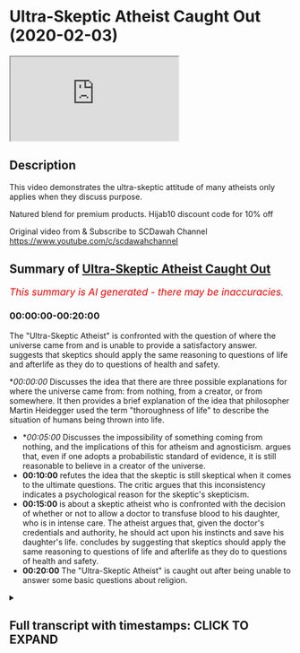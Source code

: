 # Ultra-Skeptic Atheist Caught Out (2020-02-03)

<iframe loading='lazy' allow='autoplay' src='https://www.youtube.com/embed/ejpxks97j3o'></iframe>

## Description

This video demonstrates the ultra-skeptic attitude of many atheists only applies when they discuss purpose.

Natured blend for premium products. Hijab10 discount code for 10% off

Original video from & Subscribe to SCDawah Channel 
https://www.youtube.com/c/scdawahchannel

## Summary of [Ultra-Skeptic Atheist Caught Out](https://www.youtube.com/watch?v=ejpxks97j3o)


*<span style="color:red; font-size:125%">This summary is AI generated - there may be inaccuracies</span>. [](/)*

### <a onclick="modifyYTiframeseektime('0')">00:00:00-00:20:00</a>

The "Ultra-Skeptic Atheist" is confronted with the question of where the universe came from and is unable to provide a satisfactory answer.  suggests that skeptics should apply the same reasoning to questions of life and afterlife as they do to questions of health and safety.

**<a onclick="modifyYTiframeseektime('0')">00:00:00</a>* Discusses the idea that there are three possible explanations for where the universe came from: from nothing, from a creator, or from somewhere. It then provides a brief explanation of the idea that philosopher Martin Heidegger used the term "thoroughness of life" to describe the situation of humans being thrown into life.
* **<a onclick="modifyYTiframeseektime('300')">00:05:00</a>* Discusses the impossibility of something coming from nothing, and the implications of this for atheism and agnosticism. argues that, even if one adopts a probabilistic standard of evidence, it is still reasonable to believe in a creator of the universe.
* **<a onclick="modifyYTiframeseektime('600')">00:10:00</a>**  refutes the idea that the skeptic is still skeptical when it comes to the ultimate questions. The critic argues that this inconsistency indicates a psychological reason for the skeptic's skepticism.
* **<a onclick="modifyYTiframeseektime('900')">00:15:00</a>**  is about a skeptic atheist who is confronted with the decision of whether or not to allow a doctor to transfuse blood to his daughter, who is in intense care. The atheist argues that, given the doctor's credentials and authority, he should act upon his instincts and save his daughter's life.  concludes by suggesting that skeptics should apply the same reasoning to questions of life and afterlife as they do to questions of health and safety.
* **<a onclick="modifyYTiframeseektime('1200')">00:20:00</a>** The "Ultra-Skeptic Atheist" is caught out after being unable to answer some basic questions about religion.

<details><summary><h2>Full transcript with timestamps: CLICK TO EXPAND</h2></summary>

<a onclick="modifyYTiframeseektime('0')">0:00:00</a> ikaw our sponsors nature's blend  
<a onclick="modifyYTiframeseektime('3')">0:00:03</a> producers of premium Ethiopian black  
<a onclick="modifyYTiframeseektime('6')">0:00:06</a> seed products if you put her job 10  
<a onclick="modifyYTiframeseektime('9')">0:00:09</a> you'll get 10% off your purchase check  
<a onclick="modifyYTiframeseektime('13')">0:00:13</a> out their links underneath in the  
<a onclick="modifyYTiframeseektime('16')">0:00:16</a> description box or if there is one that  
<a onclick="modifyYTiframeseektime('19')">0:00:19</a> is actually objective which everyone  
<a onclick="modifyYTiframeseektime('21')">0:00:21</a> should be fulfilling I don't see how it  
<a onclick="modifyYTiframeseektime('24')">0:00:24</a> could be objective this is it's nothing  
<a onclick="modifyYTiframeseektime('27')">0:00:27</a> utopian not always it can actually it  
<a onclick="modifyYTiframeseektime('30')">0:00:30</a> doesn't have some utopian so let me tell  
<a onclick="modifyYTiframeseektime('32')">0:00:32</a> you something I always give this example  
<a onclick="modifyYTiframeseektime('34')">0:00:34</a> alright so I want to put it to you say  
<a onclick="modifyYTiframeseektime('37')">0:00:37</a> for example if me and you go to sleep  
<a onclick="modifyYTiframeseektime('39')">0:00:39</a> today yes and we wake up and we find  
<a onclick="modifyYTiframeseektime('42')">0:00:42</a> ourselves say on a plane or let's say on  
<a onclick="modifyYTiframeseektime('46')">0:00:46</a> a train yeah and the people are around  
<a onclick="modifyYTiframeseektime('49')">0:00:49</a> us they're talking to each other yeah  
<a onclick="modifyYTiframeseektime('51')">0:00:51</a> and they're eating food and they're  
<a onclick="modifyYTiframeseektime('53')">0:00:53</a> having a good time  
<a onclick="modifyYTiframeseektime('55')">0:00:55</a> what's the first thing you're gonna want  
<a onclick="modifyYTiframeseektime('57')">0:00:57</a> to know you went to sleep tonight  
<a onclick="modifyYTiframeseektime('59')">0:00:59</a> instead of waking up in your bed you  
<a onclick="modifyYTiframeseektime('61')">0:01:01</a> wake up on a train yeah  
<a onclick="modifyYTiframeseektime('64')">0:01:04</a> so why are you gonna you people around  
<a onclick="modifyYTiframeseektime('66')">0:01:06</a> you eating the conversating what you  
<a onclick="modifyYTiframeseektime('68')">0:01:08</a> want to know what they're eating what  
<a onclick="modifyYTiframeseektime('73')">0:01:13</a> they eat hungry ok so minute so they're  
<a onclick="modifyYTiframeseektime('75')">0:01:15</a> view they've given you some of the food  
<a onclick="modifyYTiframeseektime('76')">0:01:16</a> right so now the train keeps going  
<a onclick="modifyYTiframeseektime('79')">0:01:19</a> forward remember you went to sleep in  
<a onclick="modifyYTiframeseektime('81')">0:01:21</a> your own bed tonight yeah you woke up  
<a onclick="modifyYTiframeseektime('83')">0:01:23</a> and it's on a train I woke up on the  
<a onclick="modifyYTiframeseektime('85')">0:01:25</a> train yes yeah good all right so that's  
<a onclick="modifyYTiframeseektime('87')">0:01:27</a> the first question you're gonna have  
<a onclick="modifyYTiframeseektime('88')">0:01:28</a> right how did I get here and where is  
<a onclick="modifyYTiframeseektime('91')">0:01:31</a> the train wherever it is where is it  
<a onclick="modifyYTiframeseektime('94')">0:01:34</a> going  
<a onclick="modifyYTiframeseektime('94')">0:01:34</a> where is this train going yes I can  
<a onclick="modifyYTiframeseektime('97')">0:01:37</a> someone the train yes so means someone  
<a onclick="modifyYTiframeseektime('99')">0:01:39</a> so what am I doing with a train  
<a onclick="modifyYTiframeseektime('101')">0:01:41</a> I do think these are legitimate  
<a onclick="modifyYTiframeseektime('102')">0:01:42</a> questions it's very legit why why yeah  
<a onclick="modifyYTiframeseektime('106')">0:01:46</a> one song one song I was in my bed yeah  
<a onclick="modifyYTiframeseektime('109')">0:01:49</a> now I'm on a train I get there so he was  
<a onclick="modifyYTiframeseektime('111')">0:01:51</a> thrown into the reality of being on a  
<a onclick="modifyYTiframeseektime('113')">0:01:53</a> train after having not been there before  
<a onclick="modifyYTiframeseektime('115')">0:01:55</a> right but the train in this analogy here  
<a onclick="modifyYTiframeseektime('118')">0:01:58</a> is like life because we've were thrown  
<a onclick="modifyYTiframeseektime('121')">0:02:01</a> into the reality of life okay after  
<a onclick="modifyYTiframeseektime('123')">0:02:03</a> having not been here before and we're  
<a onclick="modifyYTiframeseektime('126')">0:02:06</a> going somewhere we came from somewhere  
<a onclick="modifyYTiframeseektime('128')">0:02:08</a> and we're doing something here you know  
<a onclick="modifyYTiframeseektime('130')">0:02:10</a> I mean yes so we took him when I was a  
<a onclick="modifyYTiframeseektime('133')">0:02:13</a> baby  
<a onclick="modifyYTiframeseektime('134')">0:02:14</a> where was not before I'm saying is that  
<a onclick="modifyYTiframeseektime('138')">0:02:18</a> we've been thrown into life yeah there  
<a onclick="modifyYTiframeseektime('140')">0:02:20</a> was a time where you and I did not exist  
<a onclick="modifyYTiframeseektime('141')">0:02:21</a> and then there was a time where we  
<a onclick="modifyYTiframeseektime('143')">0:02:23</a> existed and we were aware of our own  
<a onclick="modifyYTiframeseektime('145')">0:02:25</a> reality yes so this is analogous to what  
<a onclick="modifyYTiframeseektime('148')">0:02:28</a> I've just explained maybe not exactly  
<a onclick="modifyYTiframeseektime('149')">0:02:29</a> that I just bought this in some extent  
<a onclick="modifyYTiframeseektime('151')">0:02:31</a> insane it's the direct knowledge just a  
<a onclick="modifyYTiframeseektime('153')">0:02:33</a> little bit cool that's all right because  
<a onclick="modifyYTiframeseektime('155')">0:02:35</a> you've been through look one guy called  
<a onclick="modifyYTiframeseektime('157')">0:02:37</a> Martin Heidegger he's a German  
<a onclick="modifyYTiframeseektime('158')">0:02:38</a> philosopher yeah he used his term which  
<a onclick="modifyYTiframeseektime('161')">0:02:41</a> is very interesting it's good  
<a onclick="modifyYTiframeseektime('162')">0:02:42</a> the thoroughness of life he said that  
<a onclick="modifyYTiframeseektime('164')">0:02:44</a> you've been thrown into life you've been  
<a onclick="modifyYTiframeseektime('166')">0:02:46</a> chucked into life yeah because there was  
<a onclick="modifyYTiframeseektime('168')">0:02:48</a> a time where you were not here all right  
<a onclick="modifyYTiframeseektime('171')">0:02:51</a> you did not exist at one point now you  
<a onclick="modifyYTiframeseektime('172')">0:02:52</a> exist and you're in this world and you  
<a onclick="modifyYTiframeseektime('174')">0:02:54</a> can you can put you can conceive of that  
<a onclick="modifyYTiframeseektime('177')">0:02:57</a> reality you can realise your own  
<a onclick="modifyYTiframeseektime('179')">0:02:59</a> existence you I mean there's a big gap  
<a onclick="modifyYTiframeseektime('183')">0:03:03</a> analogy there might be but the analogy  
<a onclick="modifyYTiframeseektime('185')">0:03:05</a> is not going to be perfect but when you  
<a onclick="modifyYTiframeseektime('188')">0:03:08</a> see the questions here right the  
<a onclick="modifyYTiframeseektime('189')">0:03:09</a> question is when you were on the train  
<a onclick="modifyYTiframeseektime('191')">0:03:11</a> whether I come from what am I doing here  
<a onclick="modifyYTiframeseektime('194')">0:03:14</a> or one might go insistant existence your  
<a onclick="modifyYTiframeseektime('196')">0:03:16</a> questions what Karl Popper called the  
<a onclick="modifyYTiframeseektime('198')">0:03:18</a> ultimate questions yeah so now the  
<a onclick="modifyYTiframeseektime('200')">0:03:20</a> questions are still applicable because  
<a onclick="modifyYTiframeseektime('202')">0:03:22</a> now we've come from somewhere yes we're  
<a onclick="modifyYTiframeseektime('205')">0:03:25</a> doing something I will go in somewhere  
<a onclick="modifyYTiframeseektime('207')">0:03:27</a> yeah okay so where we're gonna go well  
<a onclick="modifyYTiframeseektime('210')">0:03:30</a> first of all the first question is where  
<a onclick="modifyYTiframeseektime('212')">0:03:32</a> did we come from that's an important one  
<a onclick="modifyYTiframeseektime('214')">0:03:34</a> it is so here's what I'll say to you  
<a onclick="modifyYTiframeseektime('216')">0:03:36</a> look you came from your parents and they  
<a onclick="modifyYTiframeseektime('219')">0:03:39</a> came from their parents and so on and so  
<a onclick="modifyYTiframeseektime('222')">0:03:42</a> forth but they couldn't be an infinite  
<a onclick="modifyYTiframeseektime('223')">0:03:43</a> regress of predecessors right so there  
<a onclick="modifyYTiframeseektime('226')">0:03:46</a> had to be somewhere we're all fired in  
<a onclick="modifyYTiframeseektime('228')">0:03:48</a> the same way this universe came from  
<a onclick="modifyYTiframeseektime('230')">0:03:50</a> somewhere there couldn't be  
<a onclick="modifyYTiframeseektime('231')">0:03:51</a> infinite regress of universes or causes  
<a onclick="modifyYTiframeseektime('234')">0:03:54</a> because then the universe wouldn't come  
<a onclick="modifyYTiframeseektime('236')">0:03:56</a> into existence right just like they  
<a onclick="modifyYTiframeseektime('238')">0:03:58</a> couldn't be an infinite regress of  
<a onclick="modifyYTiframeseektime('239')">0:03:59</a> predecessors of eyes you wouldn't come  
<a onclick="modifyYTiframeseektime('240')">0:04:00</a> into existence one second one second yes  
<a onclick="modifyYTiframeseektime('243')">0:04:03</a> yes infinite regress to the universe yes  
<a onclick="modifyYTiframeseektime('247')">0:04:07</a> look if we say that you came from your  
<a onclick="modifyYTiframeseektime('249')">0:04:09</a> parents oh yeah and then they came from  
<a onclick="modifyYTiframeseektime('251')">0:04:11</a> their parents what I'm saying to you is  
<a onclick="modifyYTiframeseektime('253')">0:04:13</a> that they couldn't have been an infinite  
<a onclick="modifyYTiframeseektime('255')">0:04:15</a> regress of predecessors of that people  
<a onclick="modifyYTiframeseektime('257')">0:04:17</a> your parents in Paris in Paris otherwise  
<a onclick="modifyYTiframeseektime('258')">0:04:18</a> you wouldn't have never been existed  
<a onclick="modifyYTiframeseektime('260')">0:04:20</a> right because there had to be a place  
<a onclick="modifyYTiframeseektime('262')">0:04:22</a> where it started isn't it in the same  
<a onclick="modifyYTiframeseektime('264')">0:04:24</a> way they couldn't be an infinite regress  
<a onclick="modifyYTiframeseektime('265')">0:04:25</a> of entities before the universe  
<a onclick="modifyYTiframeseektime('268')">0:04:28</a> otherwise the universe wouldn't have  
<a onclick="modifyYTiframeseektime('269')">0:04:29</a> started in the same way once again is it  
<a onclick="modifyYTiframeseektime('272')">0:04:32</a> the same you see the scale yeah yeah  
<a onclick="modifyYTiframeseektime('276')">0:04:36</a> we're just inferring that's how we  
<a onclick="modifyYTiframeseektime('279')">0:04:39</a> happen that's what an inference but the  
<a onclick="modifyYTiframeseektime('281')">0:04:41</a> question is this is that you've you've  
<a onclick="modifyYTiframeseektime('283')">0:04:43</a> got sorry  
<a onclick="modifyYTiframeseektime('284')">0:04:44</a> so you've you've got you've got options  
<a onclick="modifyYTiframeseektime('287')">0:04:47</a> you've got options in front of you so  
<a onclick="modifyYTiframeseektime('289')">0:04:49</a> you've got option one is that the  
<a onclick="modifyYTiframeseektime('291')">0:04:51</a> universe came from nothing option two is  
<a onclick="modifyYTiframeseektime('294')">0:04:54</a> that the universe created itself or  
<a onclick="modifyYTiframeseektime('297')">0:04:57</a> option three is that the universe came  
<a onclick="modifyYTiframeseektime('298')">0:04:58</a> from somewhere right or something so  
<a onclick="modifyYTiframeseektime('302')">0:05:02</a> we're saying okay option one isn't  
<a onclick="modifyYTiframeseektime('303')">0:05:03</a> impossibility because the universe  
<a onclick="modifyYTiframeseektime('305')">0:05:05</a> couldn't have come from nothing yes  
<a onclick="modifyYTiframeseektime('306')">0:05:06</a> option two is also impossibilities sorry  
<a onclick="modifyYTiframeseektime('309')">0:05:09</a> so options option one knows that the  
<a onclick="modifyYTiframeseektime('311')">0:05:11</a> universe came from nothing yeah and  
<a onclick="modifyYTiframeseektime('313')">0:05:13</a> we're saying that it's impossible for  
<a onclick="modifyYTiframeseektime('315')">0:05:15</a> something to come from nothing  
<a onclick="modifyYTiframeseektime('319')">0:05:19</a> yeah tested all the possibilities that  
<a onclick="modifyYTiframeseektime('321')">0:05:21</a> he could come from  
<a onclick="modifyYTiframeseektime('322')">0:05:22</a> yeah because by definition nothing is  
<a onclick="modifyYTiframeseektime('325')">0:05:25</a> the absence of something right  
<a onclick="modifyYTiframeseektime('327')">0:05:27</a> so mathematically even zero plus zero  
<a onclick="modifyYTiframeseektime('329')">0:05:29</a> could never equal one so from a  
<a onclick="modifyYTiframeseektime('332')">0:05:32</a> mathematical perspective from a logical  
<a onclick="modifyYTiframeseektime('333')">0:05:33</a> perspective from an empirical  
<a onclick="modifyYTiframeseektime('334')">0:05:34</a> perspective we have no evidence to show  
<a onclick="modifyYTiframeseektime('336')">0:05:36</a> that something can come from nothing  
<a onclick="modifyYTiframeseektime('338')">0:05:38</a> that postulation is an absurd one it's  
<a onclick="modifyYTiframeseektime('341')">0:05:41</a> an impossible one so the first option is  
<a onclick="modifyYTiframeseektime('345')">0:05:45</a> that something that we came from the  
<a onclick="modifyYTiframeseektime('346')">0:05:46</a> universe came from nothing the second  
<a onclick="modifyYTiframeseektime('348')">0:05:48</a> option is that the universe created  
<a onclick="modifyYTiframeseektime('350')">0:05:50</a> itself yes okay at the start of the  
<a onclick="modifyYTiframeseektime('356')">0:05:56</a> universe if there was nothing yes no  
<a onclick="modifyYTiframeseektime('366')">0:06:06</a> that's what I'm saying it's impossible  
<a onclick="modifyYTiframeseektime('369')">0:06:09</a> because from although all the testing  
<a onclick="modifyYTiframeseektime('371')">0:06:11</a> methods that we have right whoever is  
<a onclick="modifyYTiframeseektime('373')">0:06:13</a> ontological testing methods mathematical  
<a onclick="modifyYTiframeseektime('375')">0:06:15</a> testing methods empirical testing  
<a onclick="modifyYTiframeseektime('377')">0:06:17</a> methods and all of those paradigms all  
<a onclick="modifyYTiframeseektime('379')">0:06:19</a> those fears now zero plus zero always  
<a onclick="modifyYTiframeseektime('382')">0:06:22</a> equals zero  
<a onclick="modifyYTiframeseektime('383')">0:06:23</a> there's no situation in which we have  
<a onclick="modifyYTiframeseektime('385')">0:06:25</a> been able to perceive or test or  
<a onclick="modifyYTiframeseektime('387')">0:06:27</a> validate or prove that something has  
<a onclick="modifyYTiframeseektime('389')">0:06:29</a> come from nothing with our limit seed  
<a onclick="modifyYTiframeseektime('392')">0:06:32</a> yeah but we have we have been able to  
<a onclick="modifyYTiframeseektime('395')">0:06:35</a> show the opposite everything that we  
<a onclick="modifyYTiframeseektime('397')">0:06:37</a> know about everything shows us that from  
<a onclick="modifyYTiframeseektime('400')">0:06:40</a> nothing nothing comes so if we do we  
<a onclick="modifyYTiframeseektime('403')">0:06:43</a> know everything  
<a onclick="modifyYTiframeseektime('405')">0:06:45</a> Noah says that we know everything so  
<a onclick="modifyYTiframeseektime('407')">0:06:47</a> that's a different thing there be usable  
<a onclick="modifyYTiframeseektime('410')">0:06:50</a> recognition thing it could be well I'm  
<a onclick="modifyYTiframeseektime('413')">0:06:53</a> saying to you is that we we we don't  
<a onclick="modifyYTiframeseektime('415')">0:06:55</a> know everything that is but we can know  
<a onclick="modifyYTiframeseektime('416')">0:06:56</a> some things which can never be Janice  
<a onclick="modifyYTiframeseektime('418')">0:06:58</a> Ani  
<a onclick="modifyYTiframeseektime('419')">0:06:59</a> so we might not be able to know  
<a onclick="modifyYTiframeseektime('420')">0:07:00</a> everything that exists in the world but  
<a onclick="modifyYTiframeseektime('422')">0:07:02</a> we can eliminate things that could  
<a onclick="modifyYTiframeseektime('424')">0:07:04</a> potentially exist for example if I say  
<a onclick="modifyYTiframeseektime('426')">0:07:06</a> look a squared circle that's a  
<a onclick="modifyYTiframeseektime('428')">0:07:08</a> contradiction it can't exist right why  
<a onclick="modifyYTiframeseektime('431')">0:07:11</a> do we know that it doesn't exist because  
<a onclick="modifyYTiframeseektime('432')">0:07:12</a> there are two opposite things together  
<a onclick="modifyYTiframeseektime('434')">0:07:14</a> right which cannot coexist and at the  
<a onclick="modifyYTiframeseektime('438')">0:07:18</a> same time life we find out that you  
<a onclick="modifyYTiframeseektime('441')">0:07:21</a> could square a circle because the thing  
<a onclick="modifyYTiframeseektime('445')">0:07:25</a> is this is that how would you come about  
<a onclick="modifyYTiframeseektime('446')">0:07:26</a> trying to find that out you'd have to  
<a onclick="modifyYTiframeseektime('448')">0:07:28</a> reinvent the rules of logic if you  
<a onclick="modifyYTiframeseektime('450')">0:07:30</a> wanted to to delete the law of  
<a onclick="modifyYTiframeseektime('451')">0:07:31</a> non-contradiction I'm being put down see  
<a onclick="modifyYTiframeseektime('454')">0:07:34</a> yeah we could do that but with the thing  
<a onclick="modifyYTiframeseektime('457')">0:07:37</a> is we can't do that smoogle is here it  
<a onclick="modifyYTiframeseektime('459')">0:07:39</a> will be a circular thing because if you  
<a onclick="modifyYTiframeseektime('461')">0:07:41</a> try to disprove logic with logic I mean  
<a onclick="modifyYTiframeseektime('464')">0:07:44</a> I think about it the laws of logic here  
<a onclick="modifyYTiframeseektime('467')">0:07:47</a> the laws of logic that we know now for  
<a onclick="modifyYTiframeseektime('469')">0:07:49</a> example laws of non-contradiction some  
<a onclick="modifyYTiframeseektime('471')">0:07:51</a> of the laws of mathematics somebody even  
<a onclick="modifyYTiframeseektime('473')">0:07:53</a> some of the axioms your answer  
<a onclick="modifyYTiframeseektime('475')">0:07:55</a> no no problem go ahead  
<a onclick="modifyYTiframeseektime('482')">0:08:02</a> it's just like sprinklers Dorner  
<a onclick="modifyYTiframeseektime('503')">0:08:23</a> well can I can I finish off for  
<a onclick="modifyYTiframeseektime('504')">0:08:24</a> obscenity yeah but just to finish off on  
<a onclick="modifyYTiframeseektime('507')">0:08:27</a> a wrapper okay how do you know that was  
<a onclick="modifyYTiframeseektime('509')">0:08:29</a> your door on the other side of the phone  
<a onclick="modifyYTiframeseektime('511')">0:08:31</a> say the name and the phone yeah and are  
<a onclick="modifyYTiframeseektime('514')">0:08:34</a> you are you convinced that I showed or  
<a onclick="modifyYTiframeseektime('516')">0:08:36</a> how Sheree about that and how did you  
<a onclick="modifyYTiframeseektime('520')">0:08:40</a> know that that was definitely a door  
<a onclick="modifyYTiframeseektime('521')">0:08:41</a> couldn't have been someone that sounded  
<a onclick="modifyYTiframeseektime('524')">0:08:44</a> like Eudora Tsuda alright so how do you  
<a onclick="modifyYTiframeseektime('526')">0:08:46</a> how are you aware and how are you sure  
<a onclick="modifyYTiframeseektime('528')">0:08:48</a> that is your door wicked nonce in her  
<a onclick="modifyYTiframeseektime('531')">0:08:51</a> voice  
<a onclick="modifyYTiframeseektime('531')">0:08:51</a> so you employed a probabilistic type of  
<a onclick="modifyYTiframeseektime('534')">0:08:54</a> reasoning you said based on the  
<a onclick="modifyYTiframeseektime('535')">0:08:55</a> variables that I have at hand my  
<a onclick="modifyYTiframeseektime('537')">0:08:57</a> daughter's voice the fact that my  
<a onclick="modifyYTiframeseektime('538')">0:08:58</a> daughter's name appeared on the screen  
<a onclick="modifyYTiframeseektime('540')">0:09:00</a> with the number underneath that I'm  
<a onclick="modifyYTiframeseektime('541')">0:09:01</a> pretty convinced would you say you're  
<a onclick="modifyYTiframeseektime('543')">0:09:03</a> certain that was a reasonable it was  
<a onclick="modifyYTiframeseektime('545')">0:09:05</a> reasonable to believe that was motive it  
<a onclick="modifyYTiframeseektime('546')">0:09:06</a> was reasonable would you say you're  
<a onclick="modifyYTiframeseektime('547')">0:09:07</a> happy to live your life knowing that  
<a onclick="modifyYTiframeseektime('549')">0:09:09</a> that was your door on the other side of  
<a onclick="modifyYTiframeseektime('550')">0:09:10</a> the phone yes all right you see your  
<a onclick="modifyYTiframeseektime('552')">0:09:12</a> standards of and this is something I  
<a onclick="modifyYTiframeseektime('554')">0:09:14</a> want to say about not yourself but  
<a onclick="modifyYTiframeseektime('555')">0:09:15</a> generally about atheism and agnosticism  
<a onclick="modifyYTiframeseektime('557')">0:09:17</a> and skepticism your standards for  
<a onclick="modifyYTiframeseektime('559')">0:09:19</a> recognizing truth when it comes to daily  
<a onclick="modifyYTiframeseektime('562')">0:09:22</a> interactions and transactions it's quite  
<a onclick="modifyYTiframeseektime('565')">0:09:25</a> reasonable I would say you're employing  
<a onclick="modifyYTiframeseektime('566')">0:09:26</a> a probabilistic standard yeah now I want  
<a onclick="modifyYTiframeseektime('569')">0:09:29</a> you to employ such a reasonable standard  
<a onclick="modifyYTiframeseektime('571')">0:09:31</a> when it comes to knowing where you came  
<a onclick="modifyYTiframeseektime('573')">0:09:33</a> from what you're doing here and where  
<a onclick="modifyYTiframeseektime('575')">0:09:35</a> you're going because let me tell you  
<a onclick="modifyYTiframeseektime('576')">0:09:36</a> something if you employ a reasonable  
<a onclick="modifyYTiframeseektime('578')">0:09:38</a> standard for those three questions you  
<a onclick="modifyYTiframeseektime('580')">0:09:40</a> come to the conclusion that there had to  
<a onclick="modifyYTiframeseektime('583')">0:09:43</a> be something with no beginning that  
<a onclick="modifyYTiframeseektime('585')">0:09:45</a> started you you'll come to the  
<a onclick="modifyYTiframeseektime('586')">0:09:46</a> conclusion that you came from that thing  
<a onclick="modifyYTiframeseektime('589')">0:09:49</a> with no beginning uncaused cause the  
<a onclick="modifyYTiframeseektime('591')">0:09:51</a> necessary being existence etc because  
<a onclick="modifyYTiframeseektime('593')">0:09:53</a> it's impossible for that to be an  
<a onclick="modifyYTiframeseektime('594')">0:09:54</a> infinite regress of courses and it's  
<a onclick="modifyYTiframeseektime('596')">0:09:56</a> impossible for there to be an infinite  
<a onclick="modifyYTiframeseektime('597')">0:09:57</a> regress with the Pend of things you will  
<a onclick="modifyYTiframeseektime('599')">0:09:59</a> come to that conclusion  
<a onclick="modifyYTiframeseektime('601')">0:10:01</a> refute that you're still skeptical  
<a onclick="modifyYTiframeseektime('604')">0:10:04</a> yeah I'm skeptical that that was your  
<a onclick="modifyYTiframeseektime('605')">0:10:05</a> door on the other side of the phone you  
<a onclick="modifyYTiframeseektime('607')">0:10:07</a> can't because you don't know yellow you  
<a onclick="modifyYTiframeseektime('609')">0:10:09</a> don't know what hate the thing here's  
<a onclick="modifyYTiframeseektime('610')">0:10:10</a> what I'm saying to you is that you need  
<a onclick="modifyYTiframeseektime('612')">0:10:12</a> to be as consistent with your standards  
<a onclick="modifyYTiframeseektime('615')">0:10:15</a> of truth with the ultimate questions in  
<a onclick="modifyYTiframeseektime('619')">0:10:19</a> life which determine what you're doing  
<a onclick="modifyYTiframeseektime('620')">0:10:20</a> here as you are in your daily  
<a onclick="modifyYTiframeseektime('622')">0:10:22</a> transactions and dealing with for  
<a onclick="modifyYTiframeseektime('624')">0:10:24</a> example getting a phone call from your  
<a onclick="modifyYTiframeseektime('626')">0:10:26</a> door I don't think so  
<a onclick="modifyYTiframeseektime('629')">0:10:29</a> well that's fine you don't have to think  
<a onclick="modifyYTiframeseektime('631')">0:10:31</a> so but what I'm saying is then that  
<a onclick="modifyYTiframeseektime('633')">0:10:33</a> would mean that you're basically  
<a onclick="modifyYTiframeseektime('635')">0:10:35</a> employing different standards for  
<a onclick="modifyYTiframeseektime('637')">0:10:37</a> different truths do that look here's one  
<a onclick="modifyYTiframeseektime('641')">0:10:41</a> that you can do that if you want no  
<a onclick="modifyYTiframeseektime('642')">0:10:42</a> problem but you're deceiving us that is  
<a onclick="modifyYTiframeseektime('644')">0:10:44</a> in my opinion there's over skepticism  
<a onclick="modifyYTiframeseektime('646')">0:10:46</a> when it comes to the ultimate questions  
<a onclick="modifyYTiframeseektime('647')">0:10:47</a> which you don't employ in other spheres  
<a onclick="modifyYTiframeseektime('649')">0:10:49</a> in my view is indicative of inner  
<a onclick="modifyYTiframeseektime('653')">0:10:53</a> psychological reasoning behind it maybe  
<a onclick="modifyYTiframeseektime('656')">0:10:56</a> you want to be agnostic maybe it's more  
<a onclick="modifyYTiframeseektime('659')">0:10:59</a> of a want then something will share  
<a onclick="modifyYTiframeseektime('662')">0:11:02</a> philosophize the reason to get on  
<a onclick="modifyYTiframeseektime('664')">0:11:04</a> Francaise so use my reasonable logical  
<a onclick="modifyYTiframeseektime('669')">0:11:09</a> mind and if I think that the existential  
<a onclick="modifyYTiframeseektime('674')">0:11:14</a> question at the beginning of the  
<a onclick="modifyYTiframeseektime('675')">0:11:15</a> universe  
<a onclick="modifyYTiframeseektime('676')">0:11:16</a> yes it's not there to be seen I'm not  
<a onclick="modifyYTiframeseektime('679')">0:11:19</a> gonna hang more hats but your door  
<a onclick="modifyYTiframeseektime('680')">0:11:20</a> wasn't there to be seen but I can hear  
<a onclick="modifyYTiframeseektime('683')">0:11:23</a> oh no but hold on this is a double  
<a onclick="modifyYTiframeseektime('685')">0:11:25</a> standard here yeah if you see the  
<a onclick="modifyYTiframeseektime('687')">0:11:27</a> effects of the universe and you can  
<a onclick="modifyYTiframeseektime('689')">0:11:29</a> reason lookyou that could have been  
<a onclick="modifyYTiframeseektime('690')">0:11:30</a> someone other than your daughter yes yes  
<a onclick="modifyYTiframeseektime('693')">0:11:33</a> [ __ ] nine see the facts of the of the  
<a onclick="modifyYTiframeseektime('697')">0:11:37</a> you meet Lu here here's the problem okay  
<a onclick="modifyYTiframeseektime('699')">0:11:39</a> you just said I could hear her okay now  
<a onclick="modifyYTiframeseektime('703')">0:11:43</a> you're using one of the five senses to  
<a onclick="modifyYTiframeseektime('706')">0:11:46</a> determine it it's a determiner but you  
<a onclick="modifyYTiframeseektime('709')">0:11:49</a> couldn't see her there's other senses  
<a onclick="modifyYTiframeseektime('710')">0:11:50</a> that were not applicable in that  
<a onclick="modifyYTiframeseektime('711')">0:11:51</a> equation all right but you still came to  
<a onclick="modifyYTiframeseektime('714')">0:11:54</a> the conclusion and there was they could  
<a onclick="modifyYTiframeseektime('715')">0:11:55</a> be reasonable skeptical doubt that I can  
<a onclick="modifyYTiframeseektime('717')">0:11:57</a> employ if I was to philosophize as a  
<a onclick="modifyYTiframeseektime('720')">0:12:00</a> skeptic and say look hold on that could  
<a onclick="modifyYTiframeseektime('722')">0:12:02</a> have been an alien that was speaking to  
<a onclick="modifyYTiframeseektime('724')">0:12:04</a> you on the phone yes that could have  
<a onclick="modifyYTiframeseektime('725')">0:12:05</a> been your wife pretending to be odd or  
<a onclick="modifyYTiframeseektime('727')">0:12:07</a> your husband either you know pretending  
<a onclick="modifyYTiframeseektime('729')">0:12:09</a> to be your door yeah or it could have  
<a onclick="modifyYTiframeseektime('731')">0:12:11</a> been someone else your other door could  
<a onclick="modifyYTiframeseektime('733')">0:12:13</a> have been  
<a onclick="modifyYTiframeseektime('733')">0:12:13</a> you know her friend could be this  
<a onclick="modifyYTiframeseektime('735')">0:12:15</a> reasonable it wasn't empirical it was  
<a onclick="modifyYTiframeseektime('738')">0:12:18</a> reasonable I mean why is that reasonable  
<a onclick="modifyYTiframeseektime('741')">0:12:21</a> why it's original reason to mean why why  
<a onclick="modifyYTiframeseektime('743')">0:12:23</a> because I heard mitosis voice several  
<a onclick="modifyYTiframeseektime('747')">0:12:27</a> many times okay I understand but what  
<a onclick="modifyYTiframeseektime('749')">0:12:29</a> I'm saying to you there is that it can  
<a onclick="modifyYTiframeseektime('752')">0:12:32</a> still be doubted yes okay but you still  
<a onclick="modifyYTiframeseektime('755')">0:12:35</a> you over you override that down yes  
<a onclick="modifyYTiframeseektime('758')">0:12:38</a> because you have enough data to conclude  
<a onclick="modifyYTiframeseektime('761')">0:12:41</a> in your mind probabilistically that it  
<a onclick="modifyYTiframeseektime('762')">0:12:42</a> was your daughter  
<a onclick="modifyYTiframeseektime('762')">0:12:42</a> criticism yeah okay fine some some  
<a onclick="modifyYTiframeseektime('765')">0:12:45</a> degree of empiricism  
<a onclick="modifyYTiframeseektime('766')">0:12:46</a> yeah which can still be doubted because  
<a onclick="modifyYTiframeseektime('767')">0:12:47</a> of the reasons I've just told you major  
<a onclick="modifyYTiframeseektime('769')">0:12:49</a> percentage okay why I'm saying to you is  
<a onclick="modifyYTiframeseektime('772')">0:12:52</a> this yeah in the same way as you've been  
<a onclick="modifyYTiframeseektime('775')">0:12:55</a> able to reason probabilistically that  
<a onclick="modifyYTiframeseektime('777')">0:12:57</a> your doors on the other side on the  
<a onclick="modifyYTiframeseektime('778')">0:12:58</a> phone yes I'm saying to you if we have  
<a onclick="modifyYTiframeseektime('781')">0:13:01</a> now inference to the best explanation  
<a onclick="modifyYTiframeseektime('782')">0:13:02</a> you have different options either the  
<a onclick="modifyYTiframeseektime('785')">0:13:05</a> universe came from nothing and in fact  
<a onclick="modifyYTiframeseektime('787')">0:13:07</a> this idea the postulation that something  
<a onclick="modifyYTiframeseektime('790')">0:13:10</a> can come from nothing it's so absurd  
<a onclick="modifyYTiframeseektime('792')">0:13:12</a> that actually let me tell you from  
<a onclick="modifyYTiframeseektime('794')">0:13:14</a> reading a lot of philosophy no one has  
<a onclick="modifyYTiframeseektime('796')">0:13:16</a> said it and the moment some fool tried  
<a onclick="modifyYTiframeseektime('798')">0:13:18</a> to say it Krauss he was refuted by his  
<a onclick="modifyYTiframeseektime('801')">0:13:21</a> own physicist friends so fantastical yes  
<a onclick="modifyYTiframeseektime('805')">0:13:25</a> it's ridiculous it's it's absurd it's  
<a onclick="modifyYTiframeseektime('807')">0:13:27</a> it's not witnessed by anyone it's not  
<a onclick="modifyYTiframeseektime('809')">0:13:29</a> empirical all of the standards that you  
<a onclick="modifyYTiframeseektime('812')">0:13:32</a> wish to have in order to make a reasoned  
<a onclick="modifyYTiframeseektime('815')">0:13:35</a> judgment about the truth or falsehood of  
<a onclick="modifyYTiframeseektime('817')">0:13:37</a> something were not present in the  
<a onclick="modifyYTiframeseektime('819')">0:13:39</a> postulation that something can come from  
<a onclick="modifyYTiframeseektime('820')">0:13:40</a> nothing and therefore can be rejected  
<a onclick="modifyYTiframeseektime('822')">0:13:42</a> yeah yeah it can't be rejected it can be  
<a onclick="modifyYTiframeseektime('825')">0:13:45</a> Richard tryna ash and it shall be  
<a onclick="modifyYTiframeseektime('827')">0:13:47</a> rejected and it shall be rejected but  
<a onclick="modifyYTiframeseektime('829')">0:13:49</a> don't think so okay look here's the  
<a onclick="modifyYTiframeseektime('831')">0:13:51</a> thing  
<a onclick="modifyYTiframeseektime('831')">0:13:51</a> what's the evidence  
<a onclick="modifyYTiframeseektime('834')">0:13:54</a> okay see you look this is it's a slight  
<a onclick="modifyYTiframeseektime('837')">0:13:57</a> look what you have here is some kind of  
<a onclick="modifyYTiframeseektime('840')">0:14:00</a> a motorcycle I'm not a psychiatrist yeah  
<a onclick="modifyYTiframeseektime('842')">0:14:02</a> I'm not here to you know you know give  
<a onclick="modifyYTiframeseektime('844')">0:14:04</a> you a little drink and and tell you tell  
<a onclick="modifyYTiframeseektime('846')">0:14:06</a> you what your hands  
<a onclick="modifyYTiframeseektime('847')">0:14:07</a> yeah sit on the couch and psychoanalyze  
<a onclick="modifyYTiframeseektime('849')">0:14:09</a> your behavior but if I were if I were  
<a onclick="modifyYTiframeseektime('852')">0:14:12</a> I'd say something I diagnosed you of  
<a onclick="modifyYTiframeseektime('854')">0:14:14</a> some kind of cognitive dissonance you  
<a onclick="modifyYTiframeseektime('856')">0:14:16</a> look you're I say literally you might  
<a onclick="modifyYTiframeseektime('862')">0:14:22</a> have cognitive dissonance because the  
<a onclick="modifyYTiframeseektime('863')">0:14:23</a> reason why I think you might have  
<a onclick="modifyYTiframeseektime('864')">0:14:24</a> tumbled into business because you live  
<a onclick="modifyYTiframeseektime('866')">0:14:26</a> your life one way but your beliefs in  
<a onclick="modifyYTiframeseektime('868')">0:14:28</a> relation to the ultimate questions are  
<a onclick="modifyYTiframeseektime('870')">0:14:30</a> completely contradictory to the way in  
<a onclick="modifyYTiframeseektime('872')">0:14:32</a> which you act you understand my point so  
<a onclick="modifyYTiframeseektime('875')">0:14:35</a> your reason your your faculties and your  
<a onclick="modifyYTiframeseektime('877')">0:14:37</a> instruments of reasoning become  
<a onclick="modifyYTiframeseektime('879')">0:14:39</a> completely like you become an extreme  
<a onclick="modifyYTiframeseektime('882')">0:14:42</a> skeptic when you're dealing with the  
<a onclick="modifyYTiframeseektime('883')">0:14:43</a> ultimate questions and you're not  
<a onclick="modifyYTiframeseektime('885')">0:14:45</a> willing to be that same skeptic when  
<a onclick="modifyYTiframeseektime('887')">0:14:47</a> you're dealing with daily transactions  
<a onclick="modifyYTiframeseektime('889')">0:14:49</a> and interactively transactions we see  
<a onclick="modifyYTiframeseektime('891')">0:14:51</a> all the time the quite benign but  
<a onclick="modifyYTiframeseektime('893')">0:14:53</a> they're not benign you could it could be  
<a onclick="modifyYTiframeseektime('895')">0:14:55</a> a life or death situation right now it  
<a onclick="modifyYTiframeseektime('897')">0:14:57</a> could be yeah if a doctor came to you my  
<a onclick="modifyYTiframeseektime('899')">0:14:59</a> friend and said to you let me ask you a  
<a onclick="modifyYTiframeseektime('901')">0:15:01</a> question right now yeah if a doctor came  
<a onclick="modifyYTiframeseektime('903')">0:15:03</a> to you let's say God forbid here but  
<a onclick="modifyYTiframeseektime('906')">0:15:06</a> your doors on a hospital she needed some  
<a onclick="modifyYTiframeseektime('907')">0:15:07</a> kind of a transfer of blood yes well  
<a onclick="modifyYTiframeseektime('909')">0:15:09</a> let's say she even needed a lung  
<a onclick="modifyYTiframeseektime('911')">0:15:11</a> transplant run and the doctor came to  
<a onclick="modifyYTiframeseektime('913')">0:15:13</a> you and said your daughter needs a lung  
<a onclick="modifyYTiframeseektime('916')">0:15:16</a> transplant and you're the only guy that  
<a onclick="modifyYTiframeseektime('917')">0:15:17</a> can that has matched her you know  
<a onclick="modifyYTiframeseektime('919')">0:15:19</a> whatever and you need to give that would  
<a onclick="modifyYTiframeseektime('921')">0:15:21</a> you get what you give it you would give  
<a onclick="modifyYTiframeseektime('923')">0:15:23</a> it but hold on that doctor he could be  
<a onclick="modifyYTiframeseektime('926')">0:15:26</a> making a mistake my friend yes she could  
<a onclick="modifyYTiframeseektime('928')">0:15:28</a> so I would say to the doctor is there  
<a onclick="modifyYTiframeseektime('930')">0:15:30</a> any other way now he'd say no and my so  
<a onclick="modifyYTiframeseektime('933')">0:15:33</a> he gonna do he go to someone else  
<a onclick="modifyYTiframeseektime('935')">0:15:35</a> there's no time he's saying you've got  
<a onclick="modifyYTiframeseektime('937')">0:15:37</a> one hour yeah she's so intensive care  
<a onclick="modifyYTiframeseektime('940')">0:15:40</a> yes yeah yeah I would acts upon my  
<a onclick="modifyYTiframeseektime('942')">0:15:42</a> instincts  
<a onclick="modifyYTiframeseektime('944')">0:15:44</a> yeah and so undo this thing and save my  
<a onclick="modifyYTiframeseektime('948')">0:15:48</a> daughter's life okay you think you're  
<a onclick="modifyYTiframeseektime('949')">0:15:49</a> saving your daughter's life yeah how do  
<a onclick="modifyYTiframeseektime('951')">0:15:51</a> you know you're saving your daughter's  
<a onclick="modifyYTiframeseektime('952')">0:15:52</a> life because I recently believed the  
<a onclick="modifyYTiframeseektime('954')">0:15:54</a> doctor you said but hold on hold on hold  
<a onclick="modifyYTiframeseektime('957')">0:15:57</a> on hold on yeah hold on no but you think  
<a onclick="modifyYTiframeseektime('962')">0:16:02</a> it's life and death this is after life  
<a onclick="modifyYTiframeseektime('964')">0:16:04</a> and death  
<a onclick="modifyYTiframeseektime('965')">0:16:05</a> he said look you see here the point  
<a onclick="modifyYTiframeseektime('967')">0:16:07</a> you're willing to put your own let's say  
<a onclick="modifyYTiframeseektime('970')">0:16:10</a> it takes it could put your own life on  
<a onclick="modifyYTiframeseektime('972')">0:16:12</a> the line yeah you're willing to  
<a onclick="modifyYTiframeseektime('973')">0:16:13</a> potentially put your own life on the  
<a onclick="modifyYTiframeseektime('975')">0:16:15</a> line and I did anything for your  
<a onclick="modifyYTiframeseektime('978')">0:16:18</a> daughter but this the methods of  
<a onclick="modifyYTiframeseektime('981')">0:16:21</a> skepticism that you are employing in the  
<a onclick="modifyYTiframeseektime('983')">0:16:23</a> ultimate questions that we were talking  
<a onclick="modifyYTiframeseektime('985')">0:16:25</a> about well completely thrown out when  
<a onclick="modifyYTiframeseektime('989')">0:16:29</a> you were dealing with that inquiry  
<a onclick="modifyYTiframeseektime('990')">0:16:30</a> submission it's emotional you said it  
<a onclick="modifyYTiframeseektime('993')">0:16:33</a> was instinctive it's instinctively  
<a onclick="modifyYTiframeseektime('995')">0:16:35</a> emotional not no problem is emotional  
<a onclick="modifyYTiframeseektime('997')">0:16:37</a> and and there's no contradiction between  
<a onclick="modifyYTiframeseektime('999')">0:16:39</a> a good emotional argument and a good  
<a onclick="modifyYTiframeseektime('1001')">0:16:41</a> rational one human beings are emotional  
<a onclick="modifyYTiframeseektime('1004')">0:16:44</a> creatures find but you still believe the  
<a onclick="modifyYTiframeseektime('1006')">0:16:46</a> doctor that so you believe the doctor  
<a onclick="modifyYTiframeseektime('1009')">0:16:49</a> because you trust in the doctors  
<a onclick="modifyYTiframeseektime('1011')">0:16:51</a> credentials and authority yes because  
<a onclick="modifyYTiframeseektime('1013')">0:16:53</a> you have enough you have enough reason  
<a onclick="modifyYTiframeseektime('1016')">0:16:56</a> to believe that that doctor was actually  
<a onclick="modifyYTiframeseektime('1017')">0:16:57</a> trained and can analyze the data yes  
<a onclick="modifyYTiframeseektime('1020')">0:17:00</a> so you see here look I want you to use  
<a onclick="modifyYTiframeseektime('1024')">0:17:04</a> that same method of reasoning when we're  
<a onclick="modifyYTiframeseektime('1027')">0:17:07</a> dealing with the ultimate choice because  
<a onclick="modifyYTiframeseektime('1028')">0:17:08</a> you said something very important you  
<a onclick="modifyYTiframeseektime('1029')">0:17:09</a> know what he said you said it was a  
<a onclick="modifyYTiframeseektime('1032')">0:17:12</a> matter of life and death yes let me tell  
<a onclick="modifyYTiframeseektime('1034')">0:17:14</a> you something my friend honestly yeah  
<a onclick="modifyYTiframeseektime('1035')">0:17:15</a> this these ultimate choice questions are  
<a onclick="modifyYTiframeseektime('1038')">0:17:18</a> not a matter of life and death  
<a onclick="modifyYTiframeseektime('1040')">0:17:20</a> you know they are they are a matter of  
<a onclick="modifyYTiframeseektime('1042')">0:17:22</a> life and afterlife yes and you know what  
<a onclick="modifyYTiframeseektime('1045')">0:17:25</a> let me tell you something that's an even  
<a onclick="modifyYTiframeseektime('1046')">0:17:26</a> more hefty inquiry so you have to let me  
<a onclick="modifyYTiframeseektime('1049')">0:17:29</a> tell you one of evidence of this  
<a onclick="modifyYTiframeseektime('1050')">0:17:30</a> constant do you have any evidence that  
<a onclick="modifyYTiframeseektime('1052')">0:17:32</a> your doctor was actually being come in  
<a onclick="modifyYTiframeseektime('1054')">0:17:34</a> this analogy that is a jarful evidence I  
<a onclick="modifyYTiframeseektime('1056')">0:17:36</a> have enough evidence as a doctor had I  
<a onclick="modifyYTiframeseektime('1058')">0:17:38</a> have looked yes I do do you know why let  
<a onclick="modifyYTiframeseektime('1061')">0:17:41</a> me tell you why let me explain let me  
<a onclick="modifyYTiframeseektime('1064')">0:17:44</a> show you how let me explain you know why  
<a onclick="modifyYTiframeseektime('1067')">0:17:47</a> did you trust the doctor when he was  
<a onclick="modifyYTiframeseektime('1068')">0:17:48</a> telling you to do X Y Z once again he's  
<a onclick="modifyYTiframeseektime('1070')">0:17:50</a> quite benign it's not benign this was  
<a onclick="modifyYTiframeseektime('1072')">0:17:52</a> laughing death  
<a onclick="modifyYTiframeseektime('1073')">0:17:53</a> life and death - this is life and death  
<a onclick="modifyYTiframeseektime('1077')">0:17:57</a> you trusted him putting your own life at  
<a onclick="modifyYTiframeseektime('1078')">0:17:58</a> like why do you trust him people eat  
<a onclick="modifyYTiframeseektime('1080')">0:18:00</a> trust look after our health well why did  
<a onclick="modifyYTiframeseektime('1084')">0:18:04</a> why did you trust him you trusted him  
<a onclick="modifyYTiframeseektime('1085')">0:18:05</a> you trusted him good a person of  
<a onclick="modifyYTiframeseektime('1087')">0:18:07</a> authority yes and your mind you reason  
<a onclick="modifyYTiframeseektime('1091')">0:18:11</a> it was it was it was an appropriate  
<a onclick="modifyYTiframeseektime('1093')">0:18:13</a> action a responsible action to trust his  
<a onclick="modifyYTiframeseektime('1097')">0:18:17</a> judgment yes so in other words you  
<a onclick="modifyYTiframeseektime('1099')">0:18:19</a> vested Authority in the doctor yes now  
<a onclick="modifyYTiframeseektime('1102')">0:18:22</a> what I'm saying is this why do I have as  
<a onclick="modifyYTiframeseektime('1104')">0:18:24</a> much conviction as I do that there's an  
<a onclick="modifyYTiframeseektime('1107')">0:18:27</a> afterlife because I vest authority in  
<a onclick="modifyYTiframeseektime('1110')">0:18:30</a> the authorship of the last and final  
<a onclick="modifyYTiframeseektime('1112')">0:18:32</a> message to humankind which I believe is  
<a onclick="modifyYTiframeseektime('1114')">0:18:34</a> the Quran have you seen this entity what  
<a onclick="modifyYTiframeseektime('1119')">0:18:39</a> I've seen the doctor yes okay you have  
<a onclick="modifyYTiframeseektime('1122')">0:18:42</a> certification but you haven't seen what  
<a onclick="modifyYTiframeseektime('1124')">0:18:44</a> he has seen horror no but in this  
<a onclick="modifyYTiframeseektime('1126')">0:18:46</a> analogy right your doctor who you've  
<a onclick="modifyYTiframeseektime('1128')">0:18:48</a> seen it's telling you that there are  
<a onclick="modifyYTiframeseektime('1130')">0:18:50</a> certain dysfunctionality is in your  
<a onclick="modifyYTiframeseektime('1132')">0:18:52</a> saying your daughter's health that you  
<a onclick="modifyYTiframeseektime('1134')">0:18:54</a> have not seen but you've instead only  
<a onclick="modifyYTiframeseektime('1136')">0:18:56</a> witnessed the testimony of the doctor  
<a onclick="modifyYTiframeseektime('1139')">0:18:59</a> but you have as much conviction in the  
<a onclick="modifyYTiframeseektime('1142')">0:19:02</a> testimony as you probably would have if  
<a onclick="modifyYTiframeseektime('1144')">0:19:04</a> he had shown you x-rays so I have an  
<a onclick="modifyYTiframeseektime('1146')">0:19:06</a> interaction with another human being yes  
<a onclick="modifyYTiframeseektime('1149')">0:19:09</a> but you've vested your in now you've  
<a onclick="modifyYTiframeseektime('1151')">0:19:11</a> given that human-being authority if the  
<a onclick="modifyYTiframeseektime('1153')">0:19:13</a> doctor said look listen to me carefully  
<a onclick="modifyYTiframeseektime('1157')">0:19:17</a> listen what's your name again sorry  
<a onclick="modifyYTiframeseektime('1159')">0:19:19</a> Charles  
<a onclick="modifyYTiframeseektime('1159')">0:19:19</a> Charles he says listen Charles you need  
<a onclick="modifyYTiframeseektime('1161')">0:19:21</a> to give your land right now because  
<a onclick="modifyYTiframeseektime('1163')">0:19:23</a> you're the only one who went I'm not a  
<a onclick="modifyYTiframeseektime('1164')">0:19:24</a> doctor I don't know I'm talking about my  
<a onclick="modifyYTiframeseektime('1166')">0:19:26</a> you need to give it it could have an  
<a onclick="modifyYTiframeseektime('1168')">0:19:28</a> impact on you yes but it's a life in  
<a onclick="modifyYTiframeseektime('1170')">0:19:30</a> that situation and then he says this he  
<a onclick="modifyYTiframeseektime('1173')">0:19:33</a> says come into my office I'll show you  
<a onclick="modifyYTiframeseektime('1175')">0:19:35</a> all of the reasons why I came to my  
<a onclick="modifyYTiframeseektime('1177')">0:19:37</a> conclusion if you would like but that  
<a onclick="modifyYTiframeseektime('1179')">0:19:39</a> could slow the process down and it could  
<a onclick="modifyYTiframeseektime('1182')">0:19:42</a> also endanger your daughter's life what  
<a onclick="modifyYTiframeseektime('1184')">0:19:44</a> would you do would you go to the office  
<a onclick="modifyYTiframeseektime('1185')">0:19:45</a> or not  
<a onclick="modifyYTiframeseektime('1189')">0:19:49</a> to go  
<a onclick="modifyYTiframeseektime('1190')">0:19:50</a> is that what you said to the doctor man  
<a onclick="modifyYTiframeseektime('1193')">0:19:53</a> I want to check it what do you see what  
<a onclick="modifyYTiframeseektime('1195')">0:19:55</a> I'm saying yeah I think you do think  
<a onclick="modifyYTiframeseektime('1198')">0:19:58</a> about it deeply I know this down we  
<a onclick="modifyYTiframeseektime('1200')">0:20:00</a> dance I know you sit down  
<a onclick="modifyYTiframeseektime('1202')">0:20:02</a> I don't know meat on the bone though you  
<a onclick="modifyYTiframeseektime('1204')">0:20:04</a> just review the video when it comes out  
<a onclick="modifyYTiframeseektime('1206')">0:20:06</a> think about it twice three times have a  
<a onclick="modifyYTiframeseektime('1208')">0:20:08</a> tea think about it fourth time and then  
<a onclick="modifyYTiframeseektime('1210')">0:20:10</a> you'll know what I'm talking about how  
<a onclick="modifyYTiframeseektime('1212')">0:20:12</a> many times maybe five actually  
<a onclick="modifyYTiframeseektime('1214')">0:20:14</a> okay guys you know  
</details>